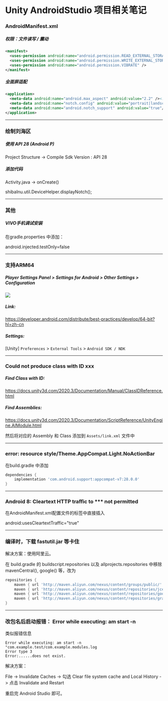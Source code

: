 # Unity AndroidStudio 项目相关笔记

### AndroidManifest.xml
##### 权限：文件读写 / 震动
```xml
<manifest>
  <uses-permission android:name="android.permission.READ_EXTERNAL_STORAGE" />
  <uses-permission android:name="android.permission.WRITE_EXTERNAL_STORAGE" />
  <uses-permission android:name="android.permission.VIBRATE" />
</manifest>
```

##### 全面屏适配
```xml
<application>
  <meta-data android:name="android.max_aspect" android:value="2.2" /><!--O/V-->
  <meta-data android:name="notch.config" android:value="portrait|landscape"/><!--小米-->
  <meta-data android:name="android.notch_support" android:value="true"/><!--华为-->
</application>
```

---

### 绘制刘海区
##### 使用 API 28 (Android P)
Project Structure -> Compile Sdk Version : API 28

##### 添加代码
Activity.java -> onCreate()

shibaInu.util.DeviceHelper.displayNotch();

---

### 其他
##### VIVO手机调试安装
在gradle.properties 中添加：

android.injected.testOnly=false

---

### 支持ARM64
##### Player Settings Panel > Settings for Android > Other Settings > Configuration
![](https://blog.lolo.link/img/unity/android-studio/unity-configuration.png)

##### Link:
<https://developer.android.com/distribute/best-practices/develop/64-bit?hl=zh-cn>


##### Settings:
[Unity] `Preferences` > `External Tools` > `Android SDK / NDK`

---

### Could not produce class with ID xxx
##### Find Class with ID: 
<https://docs.unity3d.com/2020.3/Documentation/Manual/ClassIDReference.html>

##### Find Assemblies: 
<https://docs.unity3d.com/2020.3/Documentation/ScriptReference/UnityEngine.AIModule.html>

然后将对应的 Assembly 和 Class 添加到 `Assets/link.xml` 文件中

---

### error: resource style/Theme.AppCompat.Light.NoActionBar
在build.gradle 中添加

```gradle
dependencies {
    implementation 'com.android.support:appcompat-v7:28.0.0'
}
```

---

### Android 8: Cleartext HTTP traffic to *** not permitted
在AndroidManifest.xml配置文件的<application>标签中直接插入

android:usesCleartextTraffic="true"

---

### 编译时，下载 fastutil.jar 等卡住
解决方案：使用阿里云。

在 build.gradle 的 buildscript.repositories 以及 allprojects.repositories 中移除 mavenCentral(), google() 等，改为

```gradle
repositories {
	maven { url 'http://maven.aliyun.com/nexus/content/groups/public/' }
	maven { url 'http://maven.aliyun.com/nexus/content/repositories/jcenter' }
	maven { url 'http://maven.aliyun.com/nexus/content/repositories/google' }
	maven { url 'http://maven.aliyun.com/nexus/content/repositories/gradle-plugin' }
}
```

---

### 改包名后启动报错： Error while executing: am start -n
类似报错信息
```
Error while executing: am start -n "com.example.test/com.example.modules.log
Error type 3
Error:......does not exist.
```

解决方案：

File -> Invalidate Caches -> 勾选 Clear file system cache and Local History -> 点击 Invalidate and Restart

重启完 Android Studio 即可。

